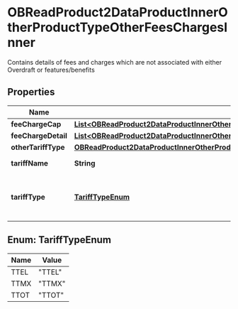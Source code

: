 

# OBReadProduct2DataProductInnerOtherProductTypeOtherFeesChargesInner

Contains details of fees and charges which are not associated with either Overdraft or features/benefits

## Properties

| Name | Type | Description | Notes |
|------------ | ------------- | ------------- | -------------|
|**feeChargeCap** | [**List&lt;OBReadProduct2DataProductInnerOtherProductTypeOtherFeesChargesInnerFeeChargeCapInner&gt;**](OBReadProduct2DataProductInnerOtherProductTypeOtherFeesChargesInnerFeeChargeCapInner.md) |  |  [optional] |
|**feeChargeDetail** | [**List&lt;OBReadProduct2DataProductInnerOtherProductTypeOtherFeesChargesInnerFeeChargeDetailInner&gt;**](OBReadProduct2DataProductInnerOtherProductTypeOtherFeesChargesInnerFeeChargeDetailInner.md) |  |  |
|**otherTariffType** | [**OBReadProduct2DataProductInnerOtherProductTypeOtherFeesChargesInnerOtherTariffType**](OBReadProduct2DataProductInnerOtherProductTypeOtherFeesChargesInnerOtherTariffType.md) |  |  [optional] |
|**tariffName** | **String** | Name of the tariff |  [optional] |
|**tariffType** | [**TariffTypeEnum**](#TariffTypeEnum) | TariffType which defines the fee and charges. |  [optional] |



## Enum: TariffTypeEnum

| Name | Value |
|---- | -----|
| TTEL | &quot;TTEL&quot; |
| TTMX | &quot;TTMX&quot; |
| TTOT | &quot;TTOT&quot; |



